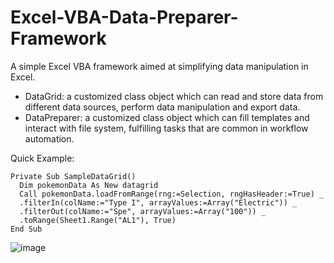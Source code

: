 # Excel-VBA-Data-Preparer-Framework
A simple Excel VBA framework aimed at simplifying data manipulation in Excel.
  - DataGrid: a customized class object which can read and store data from different data sources, perform data manipulation and export data.
  - DataPreparer: a customized class object which can fill templates and interact with file system, fulfilling tasks that are common in workflow automation.

Quick Example: 
```
Private Sub SampleDataGrid()
  Dim pokemonData As New datagrid
  Call pokemonData.loadFromRange(rng:=Selection, rngHasHeader:=True) _
  .filterIn(colName:="Type I", arrayValues:=Array("Electric")) _
  .filterOut(colName:="Spe", arrayValues:=Array("100")) _
  .toRange(Sheet1.Range("AL1"), True)
End Sub
```

![image](https://user-images.githubusercontent.com/103709587/165399963-2d923476-dfb8-4502-9035-48688bca9efe.png)

